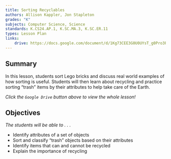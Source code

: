 ```yaml
---
title: Sorting Recyclables
authors: Allison Kappler, Jon Stapleton
grades: "K"
subjects: Computer Science, Science
standards: K.CS24.AP.1, K.SC.MA.3, K.SC.ER.11
types: Lesson Plan
links:
    drive: https://docs.google.com/document/d/1Kg73CEE3G0U0UYsT_g0Pro3Pen6ewzcCa0ViqoY8uDc/edit?usp=drive_web?view=open
---
```


## Summary

In this lesson, students sort Lego bricks and discuss real world examples of how sorting is useful. Students will then learn about recycling and practice sorting “trash” items by their attributes to help take care of the Earth.

*Click the `Google Drive` button above to view the whole lesson!*

## Objectives

*The students will be able to . . .*

* Identify attributes of a set of objects
* Sort and classify “trash” objects based on their attributes
* Identify items that can and cannot be recycled
* Explain the importance of recycling
